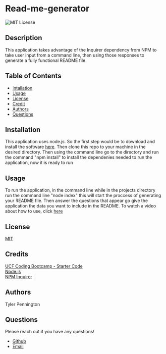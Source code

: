 # Read-me-generator
![MIT License](https://img.shields.io/badge/license-MIT-green)

## Description

This application takes advantage of the Inquirer dependency from NPM to take user input from a command line, then using those responses to generate a fully functional README file.

## Table of Contents
* [Intallation](#installation)
* [Usage](#usage)
* [License](#license)
* [Credit](#credits)
* [Authors](#authors)
* [Questions](#questions)

## Installation

This application uses node.js. So the first step would be to download and install the software [here](https://nodejs.org/en/). Then clone this repo to your machine in the desired directory. Then using the command line go to the directory and run the command "npm install" to install the dependenies needed to run the application, now it is ready to run

## Usage
To run the application, in the command line while in the projects directory run the command line "node index" this will start the proccess of generating your README file. Then answer the questions that appear go give the application the data you want to include in the README. To watch a video about how to use, click [here]("https://drive.google.com/file/d/1wmm1fB7EuK3yRY4b8hoJMJhKy4pVZILH/view?usp=sharing)

## License
[MIT](https://choosealicense.com/licenses/mit/)

## Credits

[UCF Coding Bootcamp - Starter Code](https://github.com/coding-boot-camp/potential-enigma)  
[Node.js](https://nodejs.org/en/)  
[NPM Inquirer](https://www.npmjs.com/package/inquirer#prompt)

## Authors 
Tyler Pennington

## Questions
Please reach out if you have any questions!

* [Github](https://github.com/Tcpenn)
* [Email](mailto:tcpenn1026@gmail.com)





